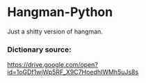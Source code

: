 # Hangman-Python
Just a shitty version of hangman.

### Dictionary source:
https://drive.google.com/open?id=1oGDf1wjWp5RF_X9C7HoedhIWMh5uJs8s